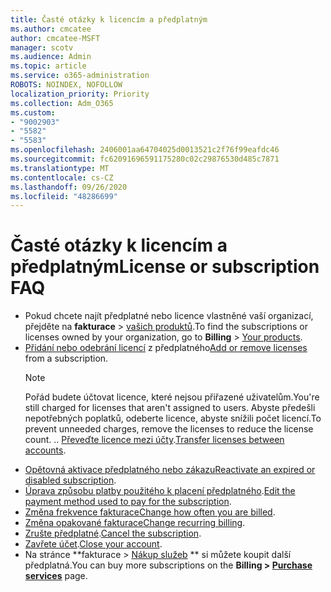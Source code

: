 ```yaml
---
title: Časté otázky k licencím a předplatným
ms.author: cmcatee
author: cmcatee-MSFT
manager: scotv
ms.audience: Admin
ms.topic: article
ms.service: o365-administration
ROBOTS: NOINDEX, NOFOLLOW
localization_priority: Priority
ms.collection: Adm_O365
ms.custom:
- "9002903"
- "5582"
- "5583"
ms.openlocfilehash: 2406001aa64704025d0013521c2f76f99eafdc46
ms.sourcegitcommit: fc62091696591175280c02c29876530d485c7871
ms.translationtype: MT
ms.contentlocale: cs-CZ
ms.lasthandoff: 09/26/2020
ms.locfileid: "48286699"
---
```

# <a name="license-or-subscription-faq"></a><span data-ttu-id="152d5-102">Časté otázky k licencím a předplatným</span><span class="sxs-lookup"><span data-stu-id="152d5-102">License or subscription FAQ</span></span>

- <span data-ttu-id="152d5-103">Pokud chcete najít předplatné nebo licence vlastněné vaší organizací, přejděte na **fakturace**  >  [vašich produktů](https://go.microsoft.com/fwlink/p/?linkid=842054).</span><span class="sxs-lookup"><span data-stu-id="152d5-103">To find the subscriptions or licenses owned by your organization, go to **Billing** > [Your products](https://go.microsoft.com/fwlink/p/?linkid=842054).</span></span>
- <span data-ttu-id="152d5-104">[Přidání nebo odebrání licencí](https://docs.microsoft.com/alchemyinsights/how-to-add-or-reduce-licenses) z předplatného</span><span class="sxs-lookup"><span data-stu-id="152d5-104">[Add or remove licenses](https://docs.microsoft.com/alchemyinsights/how-to-add-or-reduce-licenses) from a subscription.</span></span>
    > [!NOTE]
    > <span data-ttu-id="152d5-105">Pořád budete účtovat licence, které nejsou přiřazené uživatelům.</span><span class="sxs-lookup"><span data-stu-id="152d5-105">You're still charged for licenses that aren't assigned to users.</span></span> <span data-ttu-id="152d5-106">Abyste předešli nepotřebných poplatků, odeberte licence, abyste snížili počet licencí.</span><span class="sxs-lookup"><span data-stu-id="152d5-106">To prevent unneeded charges, remove the licenses to reduce the license count.</span></span>
<span data-ttu-id="152d5-107">.</span><span class="sxs-lookup"><span data-stu-id="152d5-107">.</span></span> <span data-ttu-id="152d5-108">[Převeďte licence mezi účty](https://docs.microsoft.com/alchemyinsights/transfer-licenses-between-tenants).</span><span class="sxs-lookup"><span data-stu-id="152d5-108">[Transfer licenses between accounts](https://docs.microsoft.com/alchemyinsights/transfer-licenses-between-tenants).</span></span>
- <span data-ttu-id="152d5-109">[Opětovná aktivace předplatného nebo zákazu](https://go.microsoft.com/fwlink/p/?linkid=2117519)</span><span class="sxs-lookup"><span data-stu-id="152d5-109">[Reactivate an expired or disabled subscription](https://go.microsoft.com/fwlink/p/?linkid=2117519).</span></span>
- <span data-ttu-id="152d5-110">[Úprava způsobu platby použitého k placení předplatného](https://go.microsoft.com/fwlink/p/?linkid=2117167).</span><span class="sxs-lookup"><span data-stu-id="152d5-110">[Edit the payment method used to pay for the subscription](https://go.microsoft.com/fwlink/p/?linkid=2117167).</span></span>
- <span data-ttu-id="152d5-111">[Změna frekvence fakturace](https://go.microsoft.com/fwlink/p/?linkid=2119112)</span><span class="sxs-lookup"><span data-stu-id="152d5-111">[Change how often you are billed](https://go.microsoft.com/fwlink/p/?linkid=2119112).</span></span>
- <span data-ttu-id="152d5-112">[Změna opakované fakturace](https://go.microsoft.com/fwlink/p/?linkid=2119216)</span><span class="sxs-lookup"><span data-stu-id="152d5-112">[Change recurring billing](https://go.microsoft.com/fwlink/p/?linkid=2119216).</span></span>
- <span data-ttu-id="152d5-113">[Zrušte předplatné](https://go.microsoft.com/fwlink/p/?linkid=2119113).</span><span class="sxs-lookup"><span data-stu-id="152d5-113">[Cancel the subscription](https://go.microsoft.com/fwlink/p/?linkid=2119113).</span></span>
- <span data-ttu-id="152d5-114">[Zavřete účet](https://docs.microsoft.com/alchemyinsights/how-to-close-your-account).</span><span class="sxs-lookup"><span data-stu-id="152d5-114">[Close your account](https://docs.microsoft.com/alchemyinsights/how-to-close-your-account).</span></span>
- <span data-ttu-id="152d5-115">Na stránce \*\*fakturace > [Nákup služeb](https://go.microsoft.com/fwlink/p/?linkid=868433) \*\* si můžete koupit další předplatná.</span><span class="sxs-lookup"><span data-stu-id="152d5-115">You can buy more subscriptions on the **Billing > [Purchase services](https://go.microsoft.com/fwlink/p/?linkid=868433)** page.</span></span>